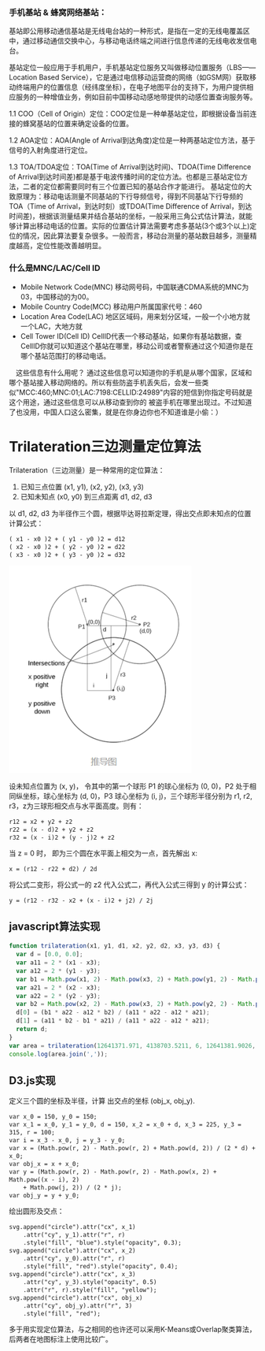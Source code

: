 ###  手机基站 & 蜂窝网络基站：

基站即公用移动通信基站是无线电台站的一种形式，是指在一定的无线电覆盖区中，通过移动通信交换中心，与移动电话终端之间进行信息传递的无线电收发信电台。

基站定位一般应用于手机用户，手机基站定位服务又叫做移动位置服务（LBS——Location Based Service），它是通过电信移动运营商的网络（如GSM网）获取移动终端用户的位置信息（经纬度坐标），在电子地图平台的支持下，为用户提供相应服务的一种增值业务，例如目前中国移动动感地带提供的动感位置查询服务等。

1.1  COO（Cell of Origin）定位：COO定位是一种单基站定位，即根据设备当前连接的蜂窝基站的位置来确定设备的位置。

1.2  AOA定位：AOA(Angle of Arrival到达角度)定位是一种两基站定位方法，基于信号的入射角度进行定位。

1.3  TOA/TDOA定位：TOA(Time of Arrival到达时间)、TDOA(Time Difference of Arrival到达时间差)都是基于电波传播时间的定位方法。也都是三基站定位方法，二者的定位都需要同时有三个位置已知的基站合作才能进行。
基站定位的大致原理为：移动电话测量不同基站的下行导频信号，得到不同基站下行导频的TOA（Time of Arrival，到达时刻）或TDOA(Time Difference of Arrival，到达时间差)，根据该测量结果并结合基站的坐标，一般采用三角公式估计算法，就能够计算出移动电话的位置。实际的位置估计算法需要考虑多基站(3个或3个以上)定位的情况，因此算法要复杂很多。一般而言，移动台测量的基站数目越多，测量精度越高，定位性能改善越明显。

### 什么是MNC/LAC/Cell ID

- Mobile Network Code(MNC)
  移动网号码，中国联通CDMA系统的MNC为03，中国移动的为00。
- Mobile Country Code(MCC)
  移动用户所属国家代号：460
- Location Area Code(LAC)
  地区区域码，用来划分区域，一般一个小地方就一个LAC，大地方就
- Cell Tower ID(Cell ID)
  CellID代表一个移动基站，如果你有基站数据，查CellID你就可以知道这个基站在哪里，移动公司或者警察通过这个知道你是在哪个基站范围打的移动电话。

　这些信息有什么用呢？ 通过这些信息可以知道你的手机是从哪个国家，区域和哪个基站接入移动网络的。所以有些防盗手机丢失后，会发一些类 似"MCC:460;MNC:01;LAC:7198:CELLID:24989"内容的短信到你指定号码就是这个用途，通过这些信息可以从移动查到你的 被盗手机在哪里出现过。不过知道了也没用，中国人口这么密集，就是在你身边你也不知道谁是小偷：） 

# Trilateration三边测量定位算法

Trilateration（三边测量）是一种常用的定位算法：

1. 已知三点位置 (x1, y1), (x2, y2), (x3, y3)
2. 已知未知点 (x0, y0) 到三点距离 d1, d2, d3

以 d1, d2, d3 为半径作三个圆，根据毕达哥拉斯定理，得出交点即未知点的位置计算公式：

```
( x1 - x0 )2 + ( y1 - y0 )2 = d12
( x2 - x0 )2 + ( y2 - y0 )2 = d22
( x3 - x0 )2 + ( y3 - y0 )2 = d32
```

![image-20200825164145365](..\img\image-20200825164145365.png)

设未知点位置为 (x, y)， 令其中的第一个球形 P1 的球心坐标为 (0, 0)，P2 处于相同纵坐标，球心坐标为 (d, 0)，P3 球心坐标为 (i, j)，三个球形半径分别为 r1, r2, r3，z为三球形相交点与水平面高度。则有：

```
r12 = x2 + y2 + z2
r22 = (x - d)2 + y2 + z2
r32 = (x - i)2 + (y - j)2 + z2
```

当 z = 0 时， 即为三个圆在水平面上相交为一点，首先解出 x:

```
x = (r12 - r22 + d2) / 2d
```

将公式二变形，将公式一的 z2 代入公式二，再代入公式三得到 y 的计算公式：

```
y = (r12 - r32 - x2 + (x - i)2 + j2) / 2j
```

## javascript算法实现

```javascript
function trilateration(x1, y1, d1, x2, y2, d2, x3, y3, d3) {
  var d = [0.0, 0.0];
  var a11 = 2 * (x1 - x3);
  var a12 = 2 * (y1 - y3);
  var b1 = Math.pow(x1, 2) - Math.pow(x3, 2) + Math.pow(y1, 2) - Math.pow(y3, 2) + Math.pow(d3, 2) - Math.pow(d1, 2);
  var a21 = 2 * (x2 - x3);
  var a22 = 2 * (y2 - y3);
  var b2 = Math.pow(x2, 2) - Math.pow(x3, 2) + Math.pow(y2, 2) - Math.pow(y3, 2) + Math.pow(d3, 2) - Math.pow(d2, 2);
  d[0] = (b1 * a22 - a12 * b2) / (a11 * a22 - a12 * a21);
  d[1] = (a11 * b2 - b1 * a21) / (a11 * a22 - a12 * a21);
  return d;
}
var area = trilateration(12641371.971, 4138703.5211, 6, 12641381.9026, 4138706.4714, 6, 12641370.7839, 4138708.7705, 6);
console.log(area.join(','));
```

## D3.js实现

定义三个圆的坐标及半径，计算	出交点的坐标 (obj_x, obj_y).

```
var x_0 = 150, y_0 = 150;
var x_1 = x_0, y_1 = y_0, d = 150, x_2 = x_0 + d, x_3 = 225, y_3 = 315, r = 100;
var i = x_3 - x_0, j = y_3 - y_0;
var x = (Math.pow(r, 2) - Math.pow(r, 2) + Math.pow(d, 2)) / (2 * d) + x_0;
var obj_x = x + x_0;
var y = (Math.pow(r, 2) - Math.pow(r, 2) - Math.pow(x, 2) + Math.pow((x - i), 2)
    + Math.pow(j, 2)) / (2 * j);
var obj_y = y + y_0;
```

绘出圆形及交点：

```
svg.append("circle").attr("cx", x_1)
    .attr("cy", y_1).attr("r", r)
    .style("fill", "blue").style("opacity", 0.3);
svg.append("circle").attr("cx", x_2)
    .attr("cy", y_0).attr("r", r)
    .style("fill", "red").style("opacity", 0.4);
svg.append("circle").attr("cx", x_3)
    .attr("cy", y_3).style("opacity", 0.5)
    .attr("r", r).style("fill", "yellow");
svg.append("circle").attr("cx", obj_x)
    .attr("cy", obj_y).attr("r", 3)
    .style("fill", "red");
```

多于用实现定位算法，与之相同的也许还可以采用K-Means或Overlap聚类算法，后两者在地图标注上使用比较广。
